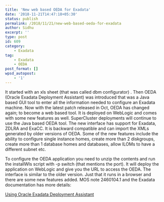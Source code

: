 ```yaml
---
title: 'New web based OEDA for Exadata'
date: '2018-11-21T14:47:18+05:30'
status: publish
permalink: /2018/11/21/new-web-based-oeda-for-exadata
author: Sidhu
excerpt: ''
type: post
id: 609
category:
    - Exadata
tag:
    - Exadata
    - OEDA
post_format: []
wpsd_autopost:
    - '1'
---
```

It started with an xls sheet (that was called dbm configurator) . Then OEDA (Oracle Exadata Deployment Assistant) was introduced that was a Java based GUI tool to enter all the information needed to configure an Exadata machine. Now with the latest patch released in Oct, OEDA has changed again; to become a web based tool. It is deployed on WebLogic and comes with some new features as well. SuperCluster deployments will continue to use the Java based OEDA tool. The new interface has support for Exadata, ZDLRA and ExaCC. It is backward compatible and can import the XMLs generated by older versions of OEDA. Some of the new features include the ability to configure single instance homes, create more than 2 diskgroups, create more than 1 database homes and databases, allow ILOMs to have a different subnet etc.

To configure the OEDA application you need to unzip the contents and run the installWls script with -p switch (that mentions the port). It will deploy the application on WebLogic and give you the URL to access the OEDA. The interface is similar to the older version. Just that it runs in a browser and there are some new features added. MOS note 2460104.1 and the Exadata documentation has more details:

[Using Oracle Exadata Deployment Assistant](http://Using%20Oracle%20Exadata%20Deployment%20Assistant)